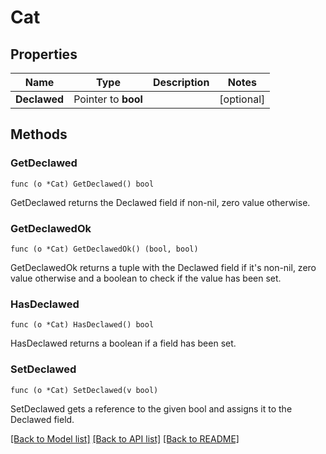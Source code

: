 # Cat

## Properties

Name | Type | Description | Notes
------------ | ------------- | ------------- | -------------
**Declawed** | Pointer to **bool** |  | [optional] 

## Methods

### GetDeclawed

`func (o *Cat) GetDeclawed() bool`

GetDeclawed returns the Declawed field if non-nil, zero value otherwise.

### GetDeclawedOk

`func (o *Cat) GetDeclawedOk() (bool, bool)`

GetDeclawedOk returns a tuple with the Declawed field if it's non-nil, zero value otherwise
and a boolean to check if the value has been set.

### HasDeclawed

`func (o *Cat) HasDeclawed() bool`

HasDeclawed returns a boolean if a field has been set.

### SetDeclawed

`func (o *Cat) SetDeclawed(v bool)`

SetDeclawed gets a reference to the given bool and assigns it to the Declawed field.


[[Back to Model list]](../README.md#documentation-for-models) [[Back to API list]](../README.md#documentation-for-api-endpoints) [[Back to README]](../README.md)


